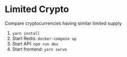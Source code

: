 # Limited Crypto
Compare cryptocurrencies having similar limited supply


1. `yarn install`
2. Start Redis: `docker-compose up`
3. Start API: `npm run dev`
4. Start frontend: `yarn serve`